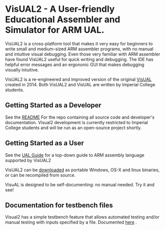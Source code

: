 ﻿# VisUAL2 - A User-friendly Educational Assembler and Simulator for ARM UAL.

 VisUAL2 is a cross-platform tool that makes it very easy for beginners to write small and medium-sized ARM assembler programs, with no manual and intuitive visual debugging. Even those very familiar with ARM assembler have found VisUAL2 useful for quick writing and debugging. The IDE has helpful error messages and an ergononic GUI that makes debugging visually intuitive.
 
 VisUAL2 is a re-engineered and improved version of the original [VisUAL](https://salmanarif.bitbucket.io/visual/) created in 2014. Both VisUAL2 and VisUAL are written by Imperial College students.


## Getting Started as a Developer

See the [README](https://github.com/ImperialCollegeLondon/Visual2/blob/master/README.md) For the repo containing all source code and developer's documentation. Visual2 development is currently restricted to Imperial College students and will be run as an open-source project shortly.


## Getting Started as a User

See the [UAL Guide](https://tomcl.github.io/visual2.github.io/guide.html#content) for a top-down guide to ARM assembly language supported by VisUAL2


VisUAL2 can be [downloaded](https://github.com/tomcl/V2releases) as portable Windows, OS-X and linux binaries, or can be recompiled from source.

VisuAL is designed to be self-documenting: no manual needed. Try it and see!

## Documentation for testbench files

Visual2 has a simple testbench feature that allows automated testing and/or manual testing with inputs specified by a file. Documented [here](testbench.md)
.

